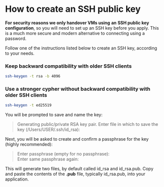 # How to create an SSH public key


**For security reasons we only handover VMs using** **an** **SSH public key configuration**, so you will need to set up an SSH key before you apply. This is a much more secure and modern alternative to connecting using a password.

Follow one of the instructions listed below to create an SSH key, according to your needs.

### Keep backward compatibility with older SSH clients

```bash
ssh-keygen -t rsa -b 4096
```

### Use a stronger cypher without backward compatibility with older SSH clients

```bash
ssh-keygen -t ed25519
```

You will be prompted to save and name the key:

> Generating public/private RSA key pair. Enter file in which to save the key (/Users/USER/.ssh/id\_rsa):

Next, you will be asked to create and confirm a passphrase for the key (highly recommended):

> Enter passphrase (empty for no passphrase):   
> Enter same passphrase again:

This will generate two files, by default called id\_rsa and id\_rsa.pub. Copy and paste the contents of the **.pub** file, typically id\_rsa.pub, into your application.